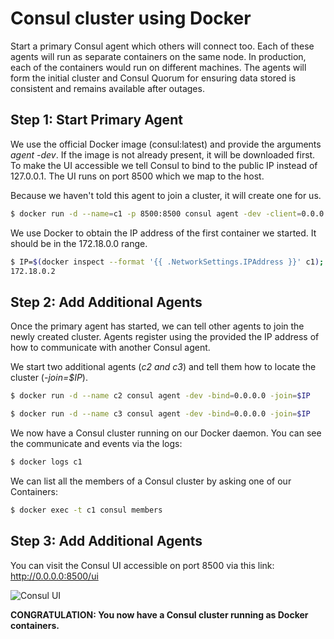 # Consul cluster using Docker

Start a primary Consul agent which others will connect too. Each of these agents will run as separate containers on the same node. 
In production, each of the containers would run on different machines. The agents will form the initial cluster and Consul Quorum 
for ensuring data stored is consistent and remains available after outages.

## Step 1: Start Primary Agent 

We use the official Docker image (consul:latest) and provide the arguments _agent -dev_. 
If the image is not already present, it will be downloaded first.
To make the UI accessible we tell Consul to bind to the public IP instead of 127.0.0.1. The UI runs on port 8500 which we map to the host.

Because we haven't told this agent to join a cluster, it will create one for us.

```bash
$ docker run -d --name=c1 -p 8500:8500 consul agent -dev -client=0.0.0.0 -bind=0.0.0.0
```

We use Docker to obtain the IP address of the first container we started. It should be in the 172.18.0.0 range.

```bash
$ IP=$(docker inspect --format '{{ .NetworkSettings.IPAddress }}' c1); echo $IP
172.18.0.2
```

## Step 2: Add Additional Agents

Once the primary agent has started, we can tell other agents to join the newly created cluster. 
Agents register using the provided the IP address of how to communicate with another Consul agent.

We start two additional agents (_c2 and c3_) and tell them how to locate the cluster (_-join=$IP_).
```bash
$ docker run -d --name c2 consul agent -dev -bind=0.0.0.0 -join=$IP
```
```bash
$ docker run -d --name c3 consul agent -dev -bind=0.0.0.0 -join=$IP
```

We now have a Consul cluster running on our Docker daemon. You can see the communicate and events via the logs:
```bash
$ docker logs c1
```

We can list all the members of a Consul cluster by asking one of our Containers:
```bash
$ docker exec -t c1 consul members
```

## Step 3: Add Additional Agents

You can visit the Consul UI accessible on port 8500 via this link: http://0.0.0.0:8500/ui

![Consul UI](https://github.com/mike-the-bike/how-to/blob/master/images/consul-ui.png)

**CONGRATULATION: You now have a Consul cluster running as Docker containers.**

